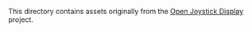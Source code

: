 This directory contains assets originally from the [Open Joystick Display][ojd] project.

  [ojd]: https://github.com/KernelZechs/open-joystick-display
